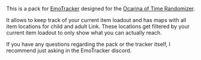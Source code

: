 This is a pack for [EmoTracker](http://emosaru.com/index.php/emotracker/) designed for the [Ocarina of Time Randomizer](https://github.com/AmazingAmpharos/OoT-Randomizer).

It allows to keep track of your current item loadout and has maps with all item locations for child and adult Link. These locations get filtered by your current item loadout to only show what you can actually reach.

If you have any questions regarding the pack or the tracker itself, I recommend just asking in the EmoTracker discord.
